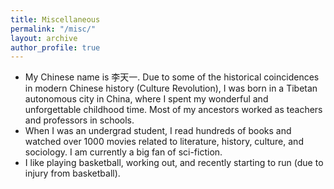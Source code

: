 ```yaml
---
title: Miscellaneous
permalink: "/misc/"
layout: archive
author_profile: true
---
```


<!--
{% include base_path %}
{% for post in site.teaching reversed %}
  {% include archive-single.html %}
{% endfor %}
-->

*  My Chinese name is 李天一. Due to some of the historical coincidences in modern Chinese history (Culture Revolution),  I was born in a Tibetan autonomous city in China, where I spent my wonderful and unforgettable childhood time. Most of my ancestors worked as teachers and professors in schools. 
*  When I was an undergrad student, I read hundreds of books and watched over 1000 movies related to literature, history,  culture, and sociology. I am currently a big fan of sci-fiction. 
*  I like playing basketball, working out, and recently starting to run (due to injury from basketball).



  
